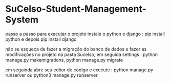 # SuCelso-Student-Management-System

passo a passo para executar o projeto instale o python e django : pip install python e depois pip install django 


não se esqueça de fazer a migração  do banco de dados e fazer as modificações no projeto na pasta Sucelso, em seguida settings : python manage.py makemigrations, python manage.py migrate 

em seguinda abre seu editor de codigo e execute : python manage.py runserver ou python3 manage.py runserver
